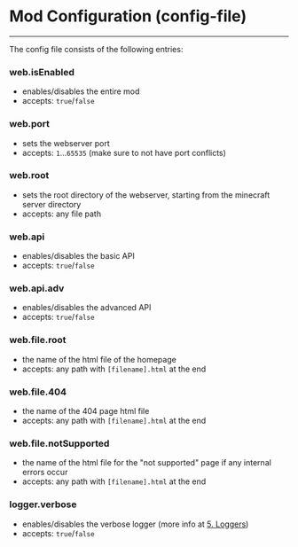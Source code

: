 # Mod Configuration (config-file)
---
The config file consists of the following entries:
### web.isEnabled
- enables/disables the entire mod
- accepts: `true`/`false`

### web.port
- sets the webserver port
- accepts: `1`...`65535` (make sure to not have port conflicts)

### web.root
- sets the root directory of the webserver, starting from the minecraft server directory
- accepts: any file path

### web.api
- enables/disables the basic API
- accepts: `true`/`false`

### web.api.adv
- enables/disables the advanced API
- accepts: `true`/`false`

### web.file.root
- the name of the html file of the homepage
- accepts: any path with `[filename].html` at the end

### web.file.404
- the name of the 404 page html file
- accepts: any path with `[filename].html` at the end

### web.file.notSupported
- the name of the html file for the "not supported" page if any internal errors occur
- accepts: any path with `[filename].html` at the end

### logger.verbose
- enables/disables the verbose logger (more info at [5. Loggers](/McWebserver/5.Loggers))
- accepts: `true`/`false`